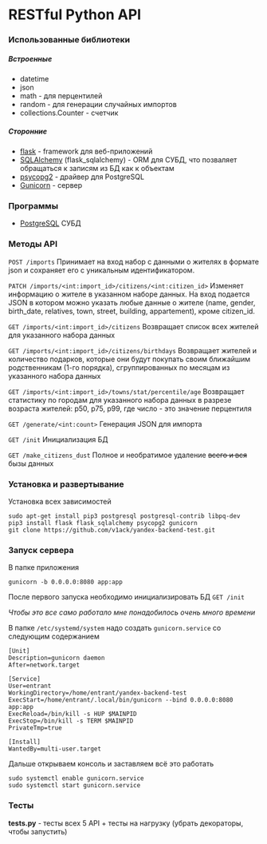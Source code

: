 # RESTful Python API
### Использованные библиотеки
##### Встроенные
- datetime
- json
- math - для перцентилей
- random - для генерации случайных импортов
- collections.Counter - счетчик

##### Сторонние
- [flask](https://palletsprojects.com/p/flask/ "flask") - framework для веб-приложений
- [SQLAlchemy](https://www.sqlalchemy.org "SQLAlchemy") (flask_sqlalchemy) - ORM для СУБД, что позваляет обращаться к записям из БД как к объектам
- [psycopg2](https://pypi.org/project/psycopg2/ "psycopg2") - драйвер для PostgreSQL
- [Gunicorn](https://gunicorn.org "Gunicorn") - сервер

### Программы
- [PostgreSQL](https://www.postgresql.org "PostgreSQL") СУБД

### Методы API
`POST /imports`
Принимает на вход набор с данными о жителях в формате json и сохраняет его с уникальным идентификатором.

`PATCH /imports/<int:import_id>/citizens/<int:citizen_id>`
Изменяет информацию о жителе в указанном наборе данных. На вход подается JSON в котором можно указать любые данные о жителе (name, gender, birth_date, relatives, town, street, building, appartement), кроме citizen_id.

`GET /imports/<int:import_id>/citizens`
Возвращает список всех жителей для указанного набора данных

`GET /imports/<int:import_id>/citizens/birthdays`
Возвращает жителей и количество подарков, которые они будут покупать своим ближайшим родственникам (1-го порядка), сгруппированных по месяцам из указанного набора данных

`GET /imports/<int:import_id>/towns/stat/percentile/age`
Возвращает статистику по городам для указанного набора данных в разрезе возраста жителей: p50, p75, p99, где число - это значение перцентиля

`GET /generate/<int:count>`
Генерация JSON для импорта

`GET /init`
Инициализация БД

`GET /make_citizens_dust`
Полное и необратимое удаление ~~всего и вся~~ бызы данных

### Установка и развертывание
Установка всех зависимостей

    sudo apt-get install pip3 postgresql postgresql-contrib libpq-dev
    pip3 install flask flask_sqlalchemy psycopg2 gunicorn
    git clone https://github.com/v1ack/yandex-backend-test.git

### Запуск сервера
В папке приложения

    gunicorn -b 0.0.0.0:8080 app:app
После первого запуска необходимо инициализировать БД `GET /init`

_Чтобы это все само работало мне понадобилось очень много времени_

В папке `/etc/systemd/system` надо создать `gunicorn.service` со следующим содержанием

    [Unit]
    Description=gunicorn daemon
    After=network.target
    
    [Service]
    User=entrant
    WorkingDirectory=/home/entrant/yandex-backend-test
    ExecStart=/home/entrant/.local/bin/gunicorn --bind 0.0.0.0:8080 app:app
    ExecReload=/bin/kill -s HUP $MAINPID
    ExecStop=/bin/kill -s TERM $MAINPID
    PrivateTmp=true
    
    [Install]
    WantedBy=multi-user.target
Дальше открываем консоль и заставляем всё это работать

    sudo systemctl enable gunicorn.service
    sudo systemctl start gunicorn.service

### Тесты
**tests.py** - тесты всех 5 API + тесты на нагрузку (убрать декораторы, чтобы запустить)